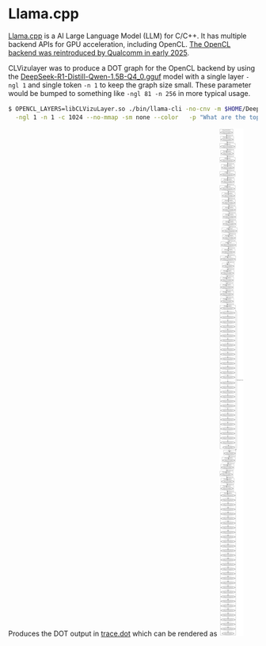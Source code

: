 # Llama.cpp

[Llama.cpp](https://github.com/ggml-org/llama.cpp) is a AI Large
Language Model (LLM) for C/C++. It has multiple backend APIs for
GPU acceleration, including OpenCL. [The OpenCL backend was
reintroduced by Qualcomm in early 2025](https://www.qualcomm.com/developer/blog/2024/11/introducing-new-opn-cl-gpu-backend-llama-cpp-for-qualcomm-adreno-gpu).

CLVizulayer was to produce a DOT graph for the OpenCL backend by using the
[DeepSeek-R1-Distill-Qwen-1.5B-Q4_0.gguf](https://huggingface.co/ggml-org/DeepSeek-R1-Distill-Qwen-1.5B-Q4_0-GGUF)
model with a single layer `-ngl 1` and single token `-n 1` to keep the graph
size small. These parameter would be bumped to something like `-ngl 81 -n 256`
in more typical usage.

```sh
$ OPENCL_LAYERS=libCLVizuLayer.so ./bin/llama-cli -no-cnv -m $HOME/DeepSeek-R1-Distill-Qwen-1.5B-Q4_0.gguf  \
  -ngl 1 -n 1 -c 1024 --no-mmap -sm none --color   -p "What are the top 10 most beautiful countries?"
```

Produces the DOT output in [trace.dot](trace.dot) which can be rendered as
![llama_sample.svg](../../images/llama_sample.svg)
